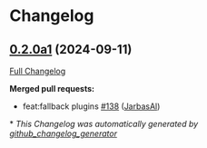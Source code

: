 # Changelog

## [0.2.0a1](https://github.com/OpenVoiceOS/ovos-dinkum-listener/tree/0.2.0a1) (2024-09-11)

[Full Changelog](https://github.com/OpenVoiceOS/ovos-dinkum-listener/compare/0.1.3...0.2.0a1)

**Merged pull requests:**

- feat:fallback plugins [\#138](https://github.com/OpenVoiceOS/ovos-dinkum-listener/pull/138) ([JarbasAl](https://github.com/JarbasAl))



\* *This Changelog was automatically generated by [github_changelog_generator](https://github.com/github-changelog-generator/github-changelog-generator)*
